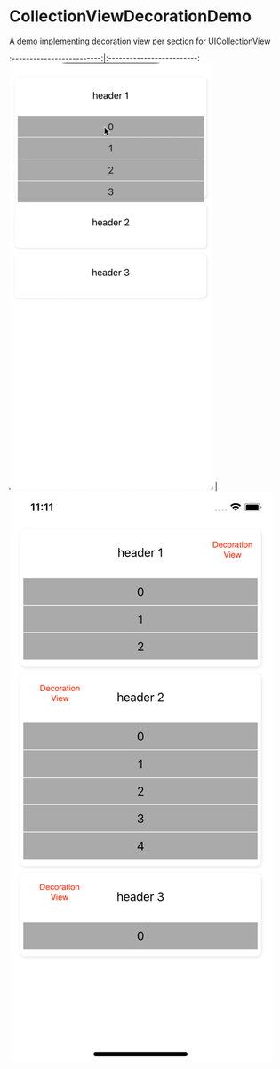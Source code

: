 # CollectionViewDecorationDemo
A demo implementing decoration view per section for UICollectionView 


  
:-------------------------:|:-------------------------:
![](https://github.com/ayman-ibrahim/CollectionViewDecorationDemo/blob/master/media/DecorationView.gif)  |  ![](https://github.com/ayman-ibrahim/CollectionViewDecorationDemo/blob/master/media/DecorationViewSH.png)
